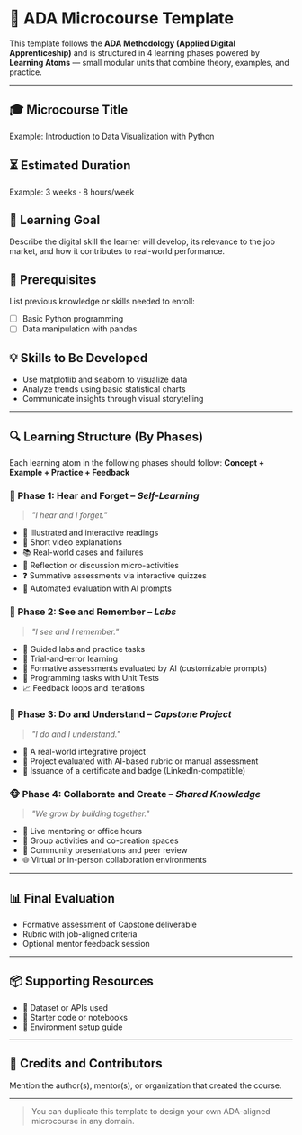 # 🧠 ADA Microcourse Template

This template follows the **ADA Methodology (Applied Digital Apprenticeship)** and is structured in 4 learning phases powered by **Learning Atoms** — small modular units that combine theory, examples, and practice.

---

## 🎓 Microcourse Title
Example: Introduction to Data Visualization with Python

## ⏳ Estimated Duration
Example: 3 weeks · 8 hours/week

## 🎯 Learning Goal
Describe the digital skill the learner will develop, its relevance to the job market, and how it contributes to real-world performance.

## 🔑 Prerequisites
List previous knowledge or skills needed to enroll:
- [ ] Basic Python programming
- [ ] Data manipulation with pandas

## 💡 Skills to Be Developed
- Use matplotlib and seaborn to visualize data
- Analyze trends using basic statistical charts
- Communicate insights through visual storytelling

---

## 🔍 Learning Structure (By Phases)
Each learning atom in the following phases should follow: **Concept + Example + Practice + Feedback**

### 🙊 Phase 1: Hear and Forget – *Self-Learning*
> _"I hear and I forget."_

- 📖 Illustrated and interactive readings
- 🎥 Short video explanations
- 📚 Real-world cases and failures
- 🧠 Reflection or discussion micro-activities
- ❓ Summative assessments via interactive quizzes
- 🤖 Automated evaluation with AI prompts

### 🙈 Phase 2: See and Remember – *Labs*
> _"I see and I remember."_

- 🧪 Guided labs and practice tasks
- 🔁 Trial-and-error learning
- 🤖 Formative assessments evaluated by AI (customizable prompts)
- 🧪 Programming tasks with Unit Tests
- 📈 Feedback loops and iterations

### 🙉 Phase 3: Do and Understand – *Capstone Project*
> _"I do and I understand."_

- 🚀 A real-world integrative project
- 📄 Project evaluated with AI-based rubric or manual assessment
- 🏅 Issuance of a certificate and badge (LinkedIn-compatible)

### 🐵 Phase 4: Collaborate and Create – *Shared Knowledge*
> _"We grow by building together."_

- 💬 Live mentoring or office hours
- 👥 Group activities and co-creation spaces
- 🎤 Community presentations and peer review
- 🌐 Virtual or in-person collaboration environments

---

## 📊 Final Evaluation
- Formative assessment of Capstone deliverable
- Rubric with job-aligned criteria
- Optional mentor feedback session

---

## 📦 Supporting Resources
- 📁 Dataset or APIs used
- 🧰 Starter code or notebooks
- 🧭 Environment setup guide

---

## 👥 Credits and Contributors
Mention the author(s), mentor(s), or organization that created the course.

---

> You can duplicate this template to design your own ADA-aligned microcourse in any domain.
